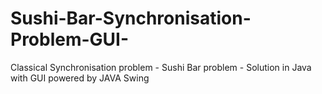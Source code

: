 # Sushi-Bar-Synchronisation-Problem-GUI-
Classical Synchronisation problem - Sushi Bar problem - Solution in Java with GUI powered by JAVA Swing
